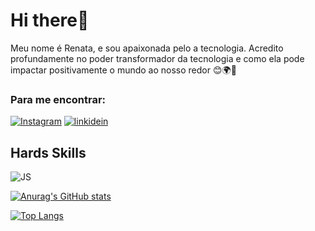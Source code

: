 # Hi there👋


Meu nome é Renata, e sou apaixonada pelo a tecnologia. Acredito profundamente no poder transformador da tecnologia e como ela pode impactar positivamente o mundo ao nosso redor 😊🌍🚀


### Para me encontrar:
[![Instagram](https://img.shields.io/badge/Instagram-E4405F?style=for-the-badge&logo=instagram&logoColor=white)](https://www.instagram.com/renatarafaelaalves)
[![linkidein](https://img.shields.io/badge/LinkedIn-0077B5?style=for-the-badge&logo=linkedin&logoColor=white)](www.linkedin.com/in/renataalvesdeoliveira)


## Hards Skills
![JS](https://img.shields.io/badge/JavaScript-323330?style=for-the-badge&logo=javascript&logoColor=F7DF1E)

[![Anurag's GitHub stats](https://github-readme-stats.vercel.app/api?username=Renatarafaelaalves)](https://github.com/Renatarafaelaalves/)

[![Top Langs](https://github-readme-stats.vercel.app/api/top-langs/?username=Renatarafaelaalves)](https://github.com/Renatarafaelaalves/)
